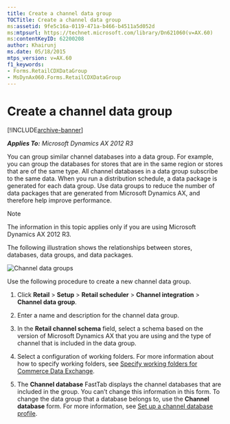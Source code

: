 ```yaml
---
title: Create a channel data group
TOCTitle: Create a channel data group
ms:assetid: 9fe5c16a-0119-471a-b466-b4511a5d052d
ms:mtpsurl: https://technet.microsoft.com/library/Dn621060(v=AX.60)
ms:contentKeyID: 62200208
author: Khairunj
ms.date: 05/18/2015
mtps_version: v=AX.60
f1_keywords:
- Forms.RetailCDXDataGroup
- MsDynAx060.Forms.RetailCDXDataGroup
---
```


# Create a channel data group 


[!INCLUDE[archive-banner](includes/archive-banner.md)]


_**Applies To:** Microsoft Dynamics AX 2012 R3_

You can group similar channel databases into a data group. For example, you can group the databases for stores that are in the same region or stores that are of the same type. All channel databases in a data group subscribe to the same data. When you run a distribution schedule, a data package is generated for each data group. Use data groups to reduce the number of data packages that are generated from Microsoft Dynamics AX, and therefore help improve performance.


> [!NOTE]
> <P>The information in this topic applies only if you are using Microsoft Dynamics AX 2012 R3.</P>



The following illustration shows the relationships between stores, databases, data groups, and data packages.

![Channel data groups](images/Dn621060.RetailChannelDB(en-us,AX.60).gif "Channel data groups")

Use the following procedure to create a new channel data group.

1.  Click **Retail** \> **Setup** \> **Retail scheduler** \> **Channel integration** \> **Channel data group**.

2.  Enter a name and description for the channel data group.

3.  In the **Retail channel schema** field, select a schema based on the version of Microsoft Dynamics AX that you are using and the type of channel that is included in the data group.

4.  Select a configuration of working folders. For more information about how to specify working folders, see [Specify working folders for Commerce Data Exchange](specify-working-folders-for-commerce-data-exchange.md).

5.  The **Channel database** FastTab displays the channel databases that are included in the group. You can’t change this information in this form. To change the data group that a database belongs to, use the **Channel database** form. For more information, see [Set up a channel database profile](set-up-a-channel-database-profile.md).

  


